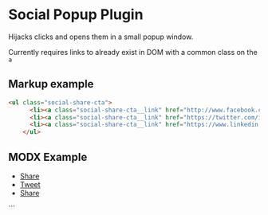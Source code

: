# Social Popup Plugin

Hijacks clicks and opens them in a small popup window. 

Currently requires links to already exist in DOM with a common class on the `a`

## Markup example

```html
<ul class="social-share-cta">
      <li><a class="social-share-cta__link" href="http://www.facebook.com/sharer.php?u=http://somelink.com"><span class="social-share-cta__icon icon-facebook social-share-cta__icon--facebook"></span>Share</a></li>
      <li><a class="social-share-cta__link" href="https://twitter.com/intent/tweet?url=http://somelink.com"><span class="social-share-cta__icon social-share-cta__icon--twitter icon-twitter"></span>Tweet</a></li>
      <li><a class="social-share-cta__link" href="https://www.linkedin.com/shareArticle?url=http://somelink.com&mini=true&title=Page%20title&source=http://somelink.com"><span class="social-share-cta__icon icon-linkedin social-share-cta__icon--linkedin"></span>Share</a></li>
    </ul>
```

## MODX Example

<ul class="social-share-cta">
      <li><a class="social-share-cta__link" href="http://www.facebook.com/sharer.php?u=[[*id:urlClean:urlencode]]"><span class="social-share-cta__icon icon-facebook social-share-cta__icon--facebook"></span>Share</a></li>
      <li><a class="social-share-cta__link" href="https://twitter.com/intent/tweet?[[+tvSocialCTATwitterName:!empty=`text=%40[[+tvSocialCTATwitterName]]&amp;`]]url=[[*id:urlClean:urlencode]]"><span class="social-share-cta__icon social-share-cta__icon--twitter icon-twitter"></span>Tweet</a></li>
      <li><a class="social-share-cta__link" href="https://www.linkedin.com/shareArticle?url=[[*id:urlClean:urlencode]]&mini=true&title=[[*pagetitle:urlencode]]&source=[[++site_start:urlClean:urlencode]]"><span class="social-share-cta__icon icon-linkedin social-share-cta__icon--linkedin"></span>Share</a></li>
    </ul>
```
